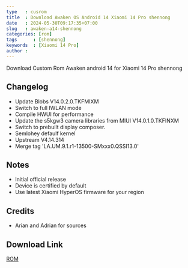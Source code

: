 ```yaml
---
type   : cusrom
title  : Download Awaken OS Android 14 Xiaomi 14 Pro shennong
date   : 2024-05-30T09:17:35+07:00
slug   : awaken-a14-shennong
categories: [rom]
tags      : [shennong]
keywords  : [Xiaomi 14 Pro]
author : 
---
```


Download Custom Rom Awaken android 14  for Xiaomi 14 Pro shennong

## Changelog
- Update Blobs V14.0.2.0.TKFMIXM
- Switch to full IWLAN mode
- Compile HWUI for performance
- Update the s5kgw3 camera libraries from MIUI V14.0.1.0.TKFINXM
- Switch to prebuilt display composer.
- Semlohey defaulf kernel
- Upstream V4.14.314
- Merge tag 'LA.UM.9.1.r1-13500-SMxxx0.QSSI13.0'

## Notes
- Initial official release
- Device is certified by default
- Use latest Xiaomi HyperOS firmware for your region

## Credits
- Arian and Adrian for sources


## Download Link
[ROM](/)
